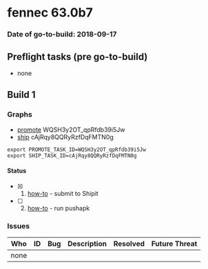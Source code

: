 # fennec 63.0b7

### Date of go-to-build: 2018-09-17

## Preflight tasks (pre go-to-build)
- none

## Build 1  

### Graphs
* [promote](https://tools.taskcluster.net/push-inspector/#/WQSH3y2OT_qpRfdb39i5Jw) WQSH3y2OT_qpRfdb39i5Jw
* [ship](https://tools.taskcluster.net/push-inspector/#/cAjRqy8QQRyRzfDqFMTN0g) cAjRqy8QQRyRzfDqFMTN0g
```
export PROMOTE_TASK_ID=WQSH3y2OT_qpRfdb39i5Jw
export SHIP_TASK_ID=cAjRqy8QQRyRzfDqFMTN0g
```


#### Status
- [x] 1.  [how-to](https://wiki.mozilla.org/Release:Release_Automation_on_Mercurial:Starting_a_Release#Submit_to_Ship_It)  - submit to Shipit
- [ ] 2.  [how-to](https://github.com/mozilla-releng/releasewarrior-2.0/blob/master/docs/release-promotion/mobile/howto.md)  - run pushapk

### Issues
| Who                 | ID               | Bug                                                                 | Description                | Resolved                | Future Threat                |
| ------------------- | ---------------- | ------------------------------------------------------------------- | -------------------------- | ----------------------- | ---------------------------- |
| none | | | | | |

